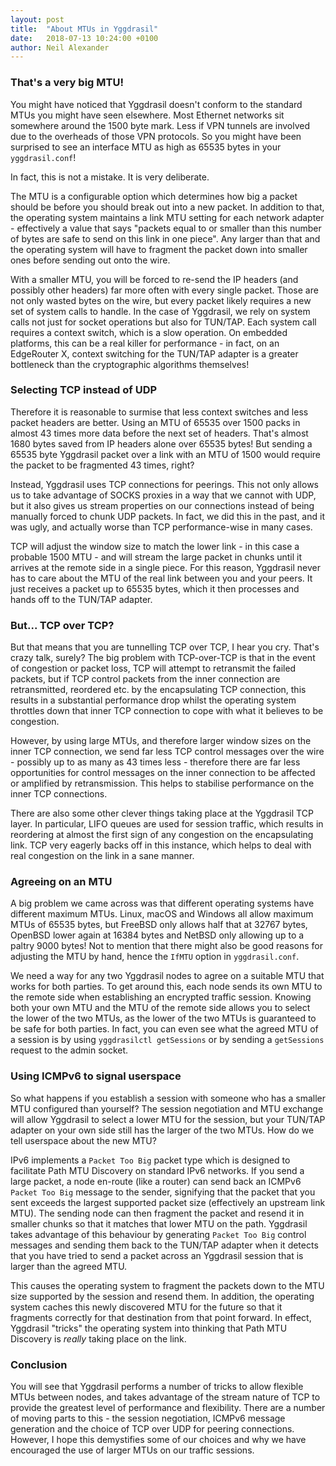 ```yaml
---
layout: post
title:  "About MTUs in Yggdrasil"
date:   2018-07-13 10:24:00 +0100
author: Neil Alexander
---
```


### That's a very big MTU!

You might have noticed that Yggdrasil doesn't conform to the standard MTUs you
might have seen elsewhere. Most Ethernet networks sit somewhere around the 1500
byte mark. Less if VPN tunnels are involved due to the overheads of those VPN
protocols. So you might have been surprised to see an interface MTU as high as
65535 bytes in your `yggdrasil.conf`!

In fact, this is not a mistake. It is very deliberate.

The MTU is a configurable option which determines how big a packet should be
before you should break out into a new packet. In addition to that, the
operating system maintains a link MTU setting for each network adapter -
effectively a value that says "packets equal to or smaller than this number of
bytes are safe to send on this link in one piece". Any larger than that and the
operating system will have to fragment the packet down into smaller ones before
sending out onto the wire.

With a smaller MTU, you will be forced to re-send the IP headers (and possibly
other headers) far more often with every single packet. Those are not only
wasted bytes on the wire, but every packet likely requires a new set of system
calls to handle. In the case of Yggdrasil, we rely on system calls not just for
socket operations but also for TUN/TAP. Each system call requires a context
switch, which is a slow operation. On embedded platforms, this can be a real
killer for performance - in fact, on an EdgeRouter X, context switching for the
TUN/TAP adapter is a greater bottleneck than the cryptographic algorithms
themselves!

### Selecting TCP instead of UDP

Therefore it is reasonable to surmise that less context switches and less packet
headers are better. Using an MTU of 65535 over 1500 packs in almost 43 times
more data before the next set of headers. That's almost 1680 bytes saved from IP
headers alone over 65535 bytes! But sending a 65535 byte Yggdrasil packet over a
link with an MTU of 1500 would require the packet to be fragmented 43 times,
right?

Instead, Yggdrasil uses TCP connections for peerings. This not only allows us to
take advantage of SOCKS proxies in a way that we cannot with UDP, but it also
gives us stream properties on our connections instead of being manually forced
to chunk UDP packets. In fact, we did this in the past, and it was ugly, and
actually worse than TCP performance-wise in many cases.

TCP will adjust the window size to match the lower link - in this case a
probable 1500 MTU - and will stream the large packet in chunks until it arrives
at the remote side in a single piece. For this reason, Yggdrasil never has to
care about the MTU of the real link between you and your peers. It just receives
a packet up to 65535 bytes, which it then processes and hands off to the TUN/TAP
adapter.

### But... TCP over TCP?

But that means that you are tunnelling TCP over TCP, I hear you cry. That's
crazy talk, surely? The big problem with TCP-over-TCP is that in the event of
congestion or packet loss, TCP will attempt to retransmit the failed packets,
but if TCP control packets from the inner connection are retransmitted,
reordered etc. by the encapsulating TCP connection, this results in a
substantial performance drop whilst the operating system throttles down that
inner TCP connection to cope with what it believes to be congestion.

However, by using large MTUs, and therefore larger window sizes on the inner TCP
connection, we send far less TCP control messages over the wire - possibly up to
as many as 43 times less - therefore there are far less opportunities for
control messages on the inner connection to be affected or amplified by
retransmission. This helps to stabilise performance on the inner TCP
connections.

There are also some other clever things taking place at the Yggdrasil TCP layer.
In particular, LIFO queues are used for session traffic, which results in
reordering at almost the first sign of any congestion on the encapsulating link.
TCP very eagerly backs off in this instance, which helps to deal with real
congestion on the link in a sane manner.

### Agreeing on an MTU

A big problem we came across was that different operating systems have different
maximum MTUs. Linux, macOS and Windows all allow maximum MTUs of 65535 bytes,
but FreeBSD only allows half that at 32767 bytes, OpenBSD lower again at 16384
bytes and NetBSD only allowing up to a paltry 9000 bytes! Not to mention that
there might also be good reasons for adjusting the MTU by hand, hence the
`IfMTU` option in `yggdrasil.conf`.

We need a way for any two Yggdrasil nodes to agree on a suitable MTU that works
for both parties. To get around this, each node sends its own MTU to the remote
side when establishing an encrypted traffic session. Knowing both your own MTU
and the MTU of the remote side allows you to select the lower of the two MTUs,
as the lower of the two MTUs is guaranteed to be safe for both parties. In fact,
you can even see what the agreed MTU of a session is by using `yggdrasilctl
getSessions` or by sending a `getSessions` request to the admin socket.

### Using ICMPv6 to signal userspace

So what happens if you establish a session with someone who has a smaller MTU
configured than yourself? The session negotiation and MTU exchange will allow
Yggdrasil to select a lower MTU for the session, but your TUN/TAP adapter on
your own side still has the larger of the two MTUs. How do we tell userspace
about the new MTU?

IPv6 implements a `Packet Too Big` packet type which is designed to facilitate
Path MTU Discovery on standard IPv6 networks. If you send a large packet, a node
en-route (like a router) can send back an ICMPv6 `Packet Too Big` message to the
sender, signifying that the packet that you sent exceeds the largest supported
packet size (effectively an upstream link MTU). The sending node can then
fragment the packet and resend it in smaller chunks so that it matches that
lower MTU on the path. Yggdrasil takes advantage of this behaviour by generating
`Packet Too Big` control messages and sending them back to the TUN/TAP adapter
when it detects that you have tried to send a packet across an Yggdrasil session
that is larger than the agreed MTU.

This causes the operating system to fragment the packets down to the MTU size
supported by the session and resend them. In addition, the operating system
caches this newly discovered MTU for the future so that it fragments correctly
for that destination from that point forward. In effect, Yggdrasil "tricks" the
operating system into thinking that Path MTU Discovery is *really* taking place
on the link.

### Conclusion

You will see that Yggdrasil performs a number of tricks to allow flexible MTUs
between nodes, and takes advantage of the stream nature of TCP to provide the
greatest level of performance and flexibility. There are a number of moving
parts to this - the session negotiation, ICMPv6 message generation and the
choice of TCP over UDP for peering connections. However, I hope this demystifies
some of our choices and why we have encouraged the use of larger MTUs on our
traffic sessions.
